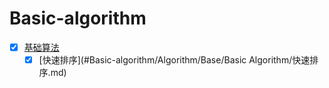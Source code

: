 # Basic-algorithm
- [x] [基础算法](#readme)
  * [x] [快速排序](#Basic-algorithm/Algorithm/Base/Basic Algorithm/快速排序.md)
